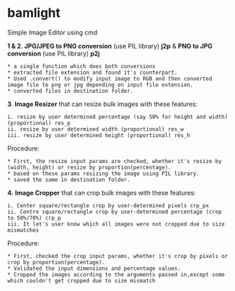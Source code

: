 # bamlight
Simple Image Editor using cmd

 
**1 & 2. JPG/JPEG to PNG conversion** (use PIL library) **j2p** & **PNG to JPG conversion** (use PIL library) **p2j**

    * a single function which does both conversions
    * extracted file extension and found it's counterpart.
    * Used .convert() to modify input image to RGB and then converted image file to png or jpg depending on input file extension.
    * converted files in destination folder.

**3**. **Image Resizer** that can resize bulk images with these features: 

    i. resize by user determined percentage (say 50% for height and width) (proportional) res_p
    ii. resize by user determined width (proportional) res_w
    iii. resize by user determined height (proportional) res_h


Procedure:

    * First, the resize input params are checked, whether it's resize by (width, height) or resize by proportion(percentage).
    * based on these params resizing the image using PIL library.
    * saved the same in destination folder.

**4.**  **Image Cropper** that can crop bulk images with these features: 

    i. Center square/rectangle crop by user-determined pixels crp_px
    ii. Centre square/rectangle crop by user-determined percentage (crop to 50%/70%) crp_p
    iii. It let's user know which all images were not cropped due to size mismatches

Procedure:

    * First, checked the crop input params, whether it's crop by pixels or crop by proportion(percentage).
    * Validated the input dimensions and percentage values.
    * Cropped the images according to the arguments passed in,except some which couldn't get cropped due to size mismatch
